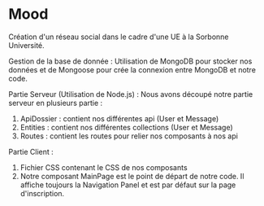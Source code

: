# Mood
Création d'un réseau social dans le cadre d'une UE à la Sorbonne Université. 

Gestion de la base de donnée : 
Utilisation de MongoDB pour stocker nos données et de Mongoose pour crée la connexion entre MongoDB et notre code.


Partie Serveur (Utilisation de Node.js) :
Nous avons découpé notre partie serveur en plusieurs partie : 
  1. ApiDossier : contient nos différentes api (User et Message)
  2. Entities : contient nos différentes collections (User et Message)
  3. Routes : contient les routes pour relier nos composants à nos api

Partie Client :
1. Fichier CSS contenant le CSS de nos composants
2. Notre composant MainPage est le point de départ de notre code. Il affiche toujours la Navigation Panel et est par défaut sur la page d'inscription. 
